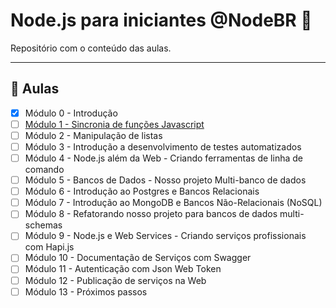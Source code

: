 # Node.js para iniciantes @NodeBR 🚀

Repositório com o conteúdo das aulas.

---

## 🤯 Aulas

- [x] Módulo 0 - Introdução
- [ ] [Módulo 1 - Sincronia de funções Javascript](./modulo-1-sincronia-de-funcoes-javascript)
- [ ] Módulo 2 - Manipulação de listas
- [ ] Módulo 3 - Introdução a desenvolvimento de testes automatizados
- [ ] Módulo 4 - Node.js além da Web - Criando ferramentas de linha de comando
- [ ] Módulo 5 - Bancos de Dados - Nosso projeto Multi-banco de dados
- [ ] Módulo 6 - Introdução ao Postgres e Bancos Relacionais
- [ ] Módulo 7 - Introdução ao MongoDB e Bancos Não-Relacionais (NoSQL)
- [ ] Módulo 8 - Refatorando nosso projeto para bancos de dados multi-schemas
- [ ] Módulo 9 - Node.js e Web Services - Criando serviços profissionais com Hapi.js
- [ ] Módulo 10 - Documentação de Serviços com Swagger
- [ ] Módulo 11 - Autenticação com Json Web Token
- [ ] Módulo 12 - Publicação de serviços na Web
- [ ] Módulo 13 - Próximos passos
